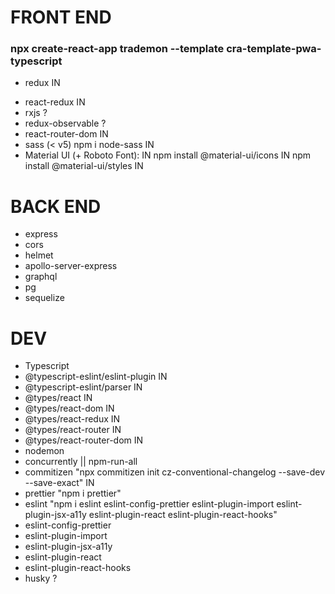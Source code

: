 # FRONT END

### npx create-react-app trademon --template cra-template-pwa-typescript

- redux IN

* react-redux IN
* rxjs ?
* redux-observable ?
* react-router-dom IN
* sass (< v5) npm i node-sass IN
* Material UI (+ Roboto Font): IN
  npm install @material-ui/icons IN
  npm install @material-ui/styles IN

# BACK END

- express
- cors
- helmet
- apollo-server-express
- graphql
- pg
- sequelize

# DEV

- Typescript
- @typescript-eslint/eslint-plugin IN
- @typescript-eslint/parser IN
- @types/react IN
- @types/react-dom IN
- @types/react-redux IN
- @types/react-router IN
- @types/react-router-dom IN
- nodemon
- concurrently || npm-run-all
- commitizen "npx commitizen init cz-conventional-changelog --save-dev --save-exact" IN
- prettier "npm i prettier"
- eslint "npm i eslint eslint-config-prettier eslint-plugin-import eslint-plugin-jsx-a11y eslint-plugin-react eslint-plugin-react-hooks"
- eslint-config-prettier
- eslint-plugin-import
- eslint-plugin-jsx-a11y
- eslint-plugin-react
- eslint-plugin-react-hooks
- husky ?
